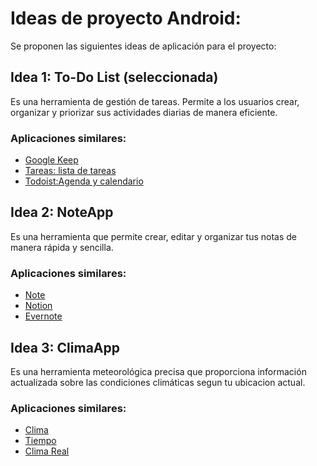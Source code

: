 # Ideas de proyecto Android:

Se proponen las siguientes ideas de aplicación para el proyecto:

## Idea 1: To-Do List (seleccionada)

Es una herramienta de gestión de tareas. Permite a los usuarios crear, organizar y priorizar sus 
actividades diarias de manera eficiente.

### Aplicaciones similares:

- [Google Keep](https://play.google.com/store/apps/details?id=com.google.android.keep&hl=es_CO&gl=US)
- [Tareas: lista de tareas](https://play.google.com/store/apps/details?id=com.tasks.android&hl=es_CO&gl=US)
- [Todoist:Agenda y calendario](https://play.google.com/store/apps/details?id=com.todoist&hl=es_CO&gl=US)

## Idea 2: NoteApp

Es una herramienta que permite crear, editar y organizar tus notas de manera rápida y sencilla. 

### Aplicaciones similares:

- [Note](https://play.google.com/store/apps/details?id=com.socialnmobile.dictapps.notepad.color.note&hl=es_CO&gl=US)
- [Notion](https://play.google.com/store/apps/details?id=notion.id&hl=es_CO&gl=US)
- [Evernote](https://play.google.com/store/apps/details?id=com.evernote&hl=es_CO&gl=US)


## Idea 3: ClimaApp

Es una herramienta meteorológica precisa que proporciona información actualizada sobre las condiciones climáticas segun tu ubicacion actual.

### Aplicaciones similares:

- [Clima](https://play.google.com/store/apps/details?id=aplicacion.tiempo&hl=es_CO&gl=US)
- [Tiempo](https://play.google.com/store/apps/details?id=com.wunderground.android.weather&hl=es_CO&gl=US)
- [Clima Real](https://play.google.com/store/apps/details?id=com.wunderground.android.weather&hl=es_CO&gl=US)
